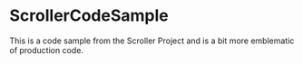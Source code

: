# ScrollerCodeSample
This is a code sample from the Scroller Project and is a bit more emblematic of production code.

